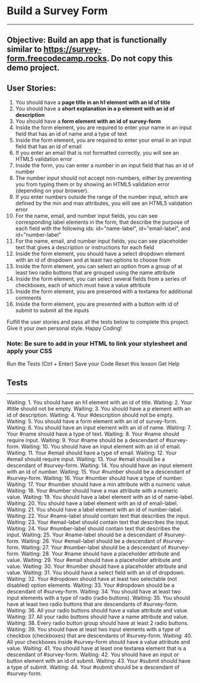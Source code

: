 # Build a Survey Form
---
## Objective: Build an app that is functionally similar to https://survey-form.freecodecamp.rocks. Do not copy this demo project.

## User Stories:

1. You should have a **page title in an h1 element with an id of title**
2. You should have a **short explanation in a p element with an id of description**
3. You should have a **form element with an id of survey-form**
4. Inside the form element, you are required to enter your name in an input field that has an id of name and a type of text
5. Inside the form element, you are required to enter your email in an input field that has an id of email
6. If you enter an email that is not formatted correctly, you will see an HTML5 validation error
7. Inside the form, you can enter a number in an input field that has an id of number
8. The number input should not accept non-numbers, either by preventing you from typing them or by showing an HTML5 validation error (depending on your browser).
9. If you enter numbers outside the range of the number input, which are defined by the min and max attributes, you will see an HTML5 validation error
10. For the name, email, and number input fields, you can see corresponding label elements in the form, that describe the purpose of each field with the following ids: id="name-label", id="email-label", and id="number-label"
11. For the name, email, and number input fields, you can see placeholder text that gives a description or instructions for each field
12. Inside the form element, you should have a select dropdown element with an id of dropdown and at least two options to choose from
13. Inside the form element, you can select an option from a group of at least two radio buttons that are grouped using the name attribute
14. Inside the form element, you can select several fields from a series of checkboxes, each of which must have a value attribute
15. Inside the form element, you are presented with a textarea for additional comments
16. Inside the form element, you are presented with a button with id of submit to submit all the inputs

Fulfill the user stories and pass all the tests below to complete this project. Give it your own personal style. Happy Coding!

### Note: Be sure to add <link rel="stylesheet" href="styles.css"> in your HTML to link your stylesheet and apply your CSS

Run the Tests (Ctrl + Enter)
Save your Code
Reset this lesson
Get Help

## Tests
---
Waiting:  1. You should have an h1 element with an id of title.
Waiting:  2. Your #title should not be empty.
Waiting:  3. You should have a p element with an id of description.
Waiting:  4. Your #description should not be empty.
Waiting:  5. You should have a form element with an id of survey-form.
Waiting:  6. You should have an input element with an id of name.
Waiting:  7. Your #name should have a type of text.
Waiting:  8. Your #name should require input.
Waiting:  9. Your #name should be a descendant of #survey-form.
Waiting: 10. You should have an input element with an id of email.
Waiting: 11. Your #email should have a type of email.
Waiting: 12. Your #email should require input.
Waiting: 13. Your #email should be a descendant of #survey-form.
Waiting: 14. You should have an input element with an id of number.
Waiting: 15. Your #number should be a descendant of #survey-form.
Waiting: 16. Your #number should have a type of number.
Waiting: 17. Your #number should have a min attribute with a numeric value.
Waiting: 18. Your #number should have a max attribute with a numeric value.
Waiting: 19. You should have a label element with an id of name-label.
Waiting: 20. You should have a label element with an id of email-label.
Waiting: 21. You should have a label element with an id of number-label.
Waiting: 22. Your #name-label should contain text that describes the input.
Waiting: 23. Your #email-label should contain text that describes the input.
Waiting: 24. Your #number-label should contain text that describes the input.
Waiting: 25. Your #name-label should be a descendant of #survey-form.
Waiting: 26. Your #email-label should be a descendant of #survey-form.
Waiting: 27. Your #number-label should be a descendant of #survey-form.
Waiting: 28. Your #name should have a placeholder attribute and value.
Waiting: 29. Your #email should have a placeholder attribute and value.
Waiting: 30. Your #number should have a placeholder attribute and value.
Waiting: 31. You should have a select field with an id of dropdown.
Waiting: 32. Your #dropdown should have at least two selectable (not disabled) option elements.
Waiting: 33. Your #dropdown should be a descendant of #survey-form.
Waiting: 34. You should have at least two input elements with a type of radio (radio buttons).
Waiting: 35. You should have at least two radio buttons that are descendants of #survey-form.
Waiting: 36. All your radio buttons should have a value attribute and value.
Waiting: 37. All your radio buttons should have a name attribute and value.
Waiting: 38. Every radio button group should have at least 2 radio buttons.
Waiting: 39. You should have at least two input elements with a type of checkbox (checkboxes) that are descendants of #survey-form.
Waiting: 40. All your checkboxes inside #survey-form should have a value attribute and value.
Waiting: 41. You should have at least one textarea element that is a descendant of #survey-form.
Waiting: 42. You should have an input or button element with an id of submit.
Waiting: 43. Your #submit should have a type of submit.
Waiting: 44. Your #submit should be a descendant of #survey-form.
